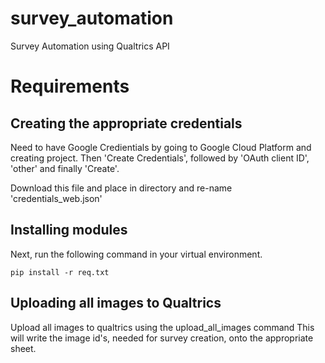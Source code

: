 # survey_automation
Survey Automation using Qualtrics API

# Requirements

## Creating the appropriate credentials 
Need to have Google Credientials by going to Google Cloud Platform and creating project.
Then 'Create Credentials', followed by 'OAuth client ID', 'other' and finally 'Create'. 

Download this file and place in directory and re-name 'credentials_web.json'

## Installing modules 
Next, run the following command in your virtual environment.

`pip install -r req.txt` 

## Uploading all images to Qualtrics

Upload all images to qualtrics using the upload_all_images command 
This will write the image id's, needed for survey creation, onto the appropriate sheet.


